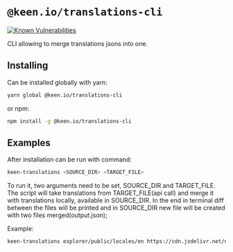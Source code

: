 # `@keen.io/translations-cli`

[![Known Vulnerabilities](https://snyk.io/test/github/keen/keen/badge.svg?targetFile=packages/query/package.json)](https://snyk.io/test/github/keen/keen?targetFile=packages/utils/package.json)

CLI allowing to merge translations jsons into one.

## Installing

Can be installed globally with yarn:

```sh
yarn global @keen.io/translations-cli
```

or npm:

```sh
npm install -g @keen.io/translations-cli
```

## Examples

After installation can be run with command:

```sh
keen-translations <SOURCE_DIR> <TARGET_FILE>
```

To run it, two arguments need to be set, SOURCE_DIR and TARGET_FILE. The script will take translations from TARGET_FILE(api call) and merge it with translations locally, available in SOURCE_DIR. In the end in terminal diff between the files will be printed and in SOURCE_DIR new file will be created with two files merged(output.json);

Example:

```sh
keen-translations explorer/public/locales/en https://cdn.jsdelivr.net/npm/@keen.io/dashboard-creator@next/dist/locales/en/translation.json
```
